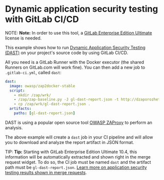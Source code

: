 # Dynamic application security testing with GitLab CI/CD

NOTE: **Note:**
In order to use this tool, a [GitLab Enterprise Edition Ultimate][ee] license
is needed.

This example shows how to run
[Dynamic Application Security Testing (DAST)](https://en.wikipedia.org/wiki/Dynamic_program_analysis)
on your project's source code by using GitLab CI/CD.

All you need is a GitLab Runner with the Docker executor (the shared Runners on
GitLab.com will work fine). You can then add a new job to `.gitlab-ci.yml`,
called `dast`:

```yaml
dast:
  image: owasp/zap2docker-stable
  script:
    - mkdir /zap/wrk/
    - /zap/zap-baseline.py -J gl-dast-report.json -t http://dzaporozhets.me/ || true
    - cp /zap/wrk/gl-dast-report.json .
  artifacts:
    paths: [gl-dast-report.json]
```

DAST is using a popular open source tool 
[OWASP ZAProxy](https://github.com/zaproxy/zaproxy) to perform an analysis.

The above example will create a `dast` job in your CI pipeline and will allow
you to download and analyze the report artifact in JSON format.

TIP: **Tip:**
Starting with GitLab Enterprise Edition Ultimate 10.4, this information will
be automatically extracted and shown right in the merge request widget. To do
so, the CI job must be named `dast` and the artifact path must be
`gl-dast-report.json`.
[Learn more on application security testing results shown in merge requests](../../user/project/merge_requests/sast.md).

[ee]: https://about.gitlab.com/gitlab-ee/

